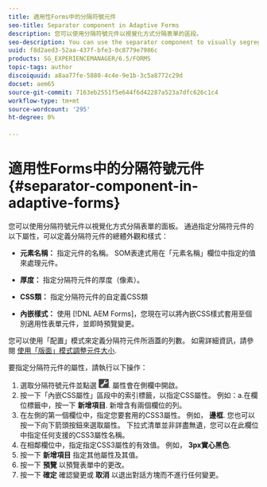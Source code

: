 ```yaml
---
title: 適用性Forms中的分隔符號元件
seo-title: Separator component in Adaptive Forms
description: 您可以使用分隔符號元件以視覺化方式分隔表單的區段。
seo-description: You can use the separator component to visually segregate sections of a form.
uuid: f8d2aed3-52aa-437f-bfe3-0c8779e7986c
products: SG_EXPERIENCEMANAGER/6.5/FORMS
topic-tags: author
discoiquuid: a8aa77fe-5880-4c4e-9e1b-3c5a8772c29d
docset: aem65
source-git-commit: 7163eb2551f5e644f6d42287a523a7dfc626c1c4
workflow-type: tm+mt
source-wordcount: '295'
ht-degree: 0%

---
```



# 適用性Forms中的分隔符號元件{#separator-component-in-adaptive-forms}

您可以使用分隔符號元件以視覺化方式分隔表單的面板。 通過指定分隔符元件的以下屬性，可以定義分隔符元件的總體外觀和樣式：

* **元素名稱：** 指定元件的名稱。 SOM表達式用在「元素名稱」欄位中指定的值來處理元件。
* **厚度：** 指定分隔符元件的厚度（像素）。

* **CSS類：** 指定分隔符元件的自定義CSS類

* **內嵌樣式：** 使用 [!DNL AEM Forms]，您現在可以將內嵌CSS樣式套用至個別適用性表單元件，並即時預覽變更。

您可以使用「配置」模式來定義分隔符元件所涵蓋的列數。 如需詳細資訊，請參閱 [使用「版面」模式調整元件大小](resize-using-layout-mode.md).

要指定分隔符元件的屬性，請執行以下操作：

1. 選取分隔符號元件並點選 ![cppr](assets/cmppr.png). 屬性會在側欄中開啟。
1. 按一下「內嵌CSS屬性」區段中的索引標籤，以指定CSS屬性。 例如：a.在欄位標籤中，按一下 **新增項目**. 新增含有兩個欄位的列。
1. 在左側的第一個欄位中，指定您要套用的CSS3屬性。 例如， **邊框**. 您也可以按一下向下箭頭按鈕來選取屬性。 下拉式清單並非詳盡無遺，您可以在此欄位中指定任何支援的CSS3屬性名稱。
1. 在相鄰欄位中，指定指定CSS3屬性的有效值。 例如， **3px實心黑色**.
1. 按一下 **新增項目** 指定其他屬性及其值。
1. 按一下 **預覽** 以預覽表單中的更改。
1. 按一下 **確定** 確認變更或 **取消** 以退出對話方塊而不進行任何變更。

